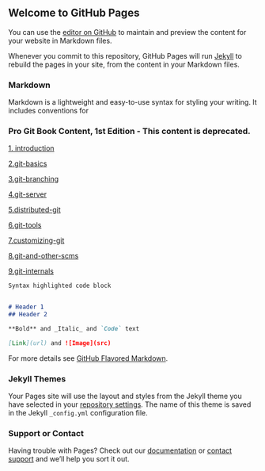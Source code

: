 ## Welcome to GitHub Pages

You can use the [editor on GitHub](https://github.com/BIGMONK/twan.github.io/edit/gh-pages/index.md) to maintain and preview the content for your website in Markdown files.

Whenever you commit to this repository, GitHub Pages will run [Jekyll](https://jekyllrb.com/) to rebuild the pages in your site, from the content in your Markdown files.

### Markdown

Markdown is a lightweight and easy-to-use syntax for styling your writing. It includes conventions for

### Pro Git Book Content, 1st Edition - This content is deprecated.

[1. introduction](https://github.com/progit/progit/blob/master/zh/01-introduction/01-chapter1.markdown "introduction")

[2.git-basics](https://github.com/progit/progit/blob/master/zh/02-git-basics/01-chapter2.markdown "git-basics")

[3.git-branching](https://github.com/progit/progit/blob/master/zh/03-git-branching/01-chapter3.markdown "git-branching")

[4.git-server](https://github.com/progit/progit/blob/master/zh/04-git-server/01-chapter4.markdown "git-server")

[5.distributed-git](https://github.com/progit/progit/blob/master/zh/05-distributed-git/01-chapter5.markdown "distributed-git")

[6.git-tools](https://github.com/progit/progit/blob/master/zh/06-git-tools/01-chapter6.markdown "git-tools")

[7.customizing-git](https://github.com/progit/progit/blob/master/zh/07-customizing-git/01-chapter7.markdown "customizing-git")

[8.git-and-other-scms](https://github.com/progit/progit/blob/master/zh/08-git-and-other-scms/01-chapter8.markdown "git-and-other-scms")

[9.git-internals](https://github.com/progit/progit/blob/master/zh/09-git-internals/01-chapter9.markdown "git-internals")


```markdown
Syntax highlighted code block


# Header 1
## Header 2

**Bold** and _Italic_ and `Code` text

[Link](url) and ![Image](src)
```

For more details see [GitHub Flavored Markdown](https://guides.github.com/features/mastering-markdown/).

### Jekyll Themes

Your Pages site will use the layout and styles from the Jekyll theme you have selected in your [repository settings](https://github.com/BIGMONK/twan.github.io/settings/pages). The name of this theme is saved in the Jekyll `_config.yml` configuration file.

### Support or Contact

Having trouble with Pages? Check out our [documentation](https://docs.github.com/categories/github-pages-basics/) or [contact support](https://support.github.com/contact) and we’ll help you sort it out.
